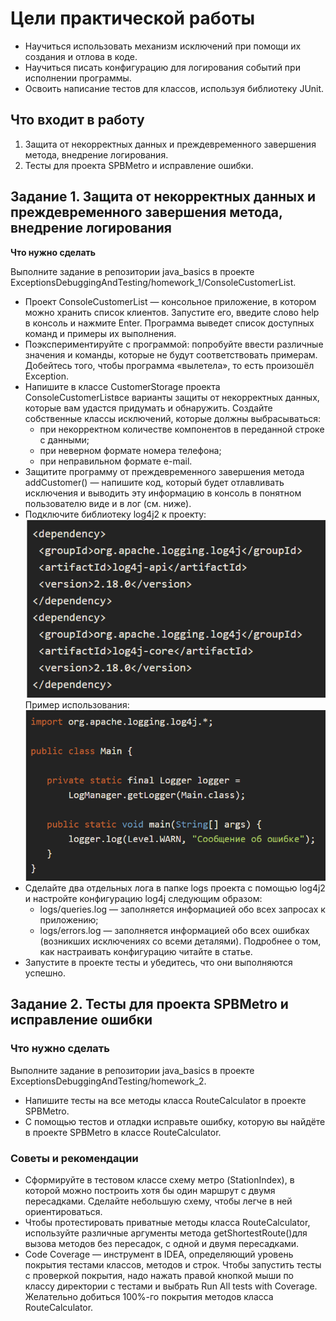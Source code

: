 # Цели практической работы
+ Научиться использовать механизм исключений при помощи их создания и отлова в коде.
+ Научиться писать конфигурацию для логирования событий при исполнении программы.
+ Освоить написание тестов для классов, используя библиотеку JUnit.



## Что входит в работу
1. Защита от некорректных данных и преждевременного завершения метода, внедрение логирования.
2. Тесты для проекта SPBMetro и исправление ошибки.

## Задание 1. Защита от некорректных данных и преждевременного завершения метода, внедрение логирования
**Что нужно сделать**

Выполните задание в репозитории java_basics в проекте ExceptionsDebuggingAndTesting/homework_1/ConsoleCustomerList.

+ Проект ConsoleCustomerList — консольное приложение, в котором можно хранить список клиентов. Запустите его, введите слово help в консоль и нажмите Enter. Программа выведет список доступных команд и примеры их выполнения.
+ Поэкспериментируйте с программой: попробуйте ввести различные значения и команды, которые не будут соответствовать примерам. Добейтесь того, чтобы программа «вылетела», то есть произошёл Exception.
+ Напишите в классе CustomerStorage проекта ConsoleCustomerListвсе варианты защиты от некорректных данных, которые вам удастся придумать и обнаружить. Создайте собственные классы исключений, которые должны выбрасываться:
  + при некорректном количестве компонентов в переданной строке с данными;
  + при неверном формате номера телефона;
  + при неправильном формате e-mail.
+ Защитите программу от преждевременного завершения метода addCustomer() — напишите код, который будет отлавливать исключения и выводить эту информацию в консоль в понятном пользователю виде и в лог (см. ниже).
+ Подключите библиотеку log4j2 к проекту:
![img.png](img.png)
Пример использования:
![img_1.png](img_1.png)
+ Сделайте два отдельных лога в папке logs проекта с помощью log4j2 и настройте конфигурацию log4j следующим образом:
  + logs/queries.log — заполняется информацией обо всех запросах к приложению;
  + logs/errors.log — заполняется информацией обо всех ошибках (возникших исключениях со всеми деталями).
Подробнее о том, как настраивать конфигурацию читайте в статье.
+ Запустите в проекте тесты и убедитесь, что они выполняются успешно. 

 ## Задание 2. Тесты для проекта SPBMetro и исправление ошибки
  ### Что нужно сделать
  Выполните задание в репозитории java_basics в проекте ExceptionsDebuggingAndTesting/homework_2.

+ Напишите тесты на все методы класса RouteCalculator в проекте SPBMetro.
+ С помощью тестов и отладки исправьте ошибку, которую вы найдёте в проекте SPBMetro в классе RouteCalculator.

### Советы и рекомендации
+ Сформируйте в тестовом классе схему метро (StationIndex), в которой можно построить хотя бы один маршрут с двумя пересадками. Сделайте небольшую схему, чтобы легче в ней ориентироваться.
+ Чтобы протестировать приватные методы класса RouteCalculator, используйте различные аргументы метода getShortestRoute()для вызова методов без пересадок, с одной и двумя пересадками.
+ Code Coverage — инструмент в IDEA, определяющий уровень покрытия тестами классов, методов и строк. Чтобы запустить тесты с проверкой покрытия, надо нажать правой кнопкой мыши по классу директории с тестами и выбрать Run All tests with Coverage. Желательно добиться 100%-го покрытия методов класса RouteCalculator.